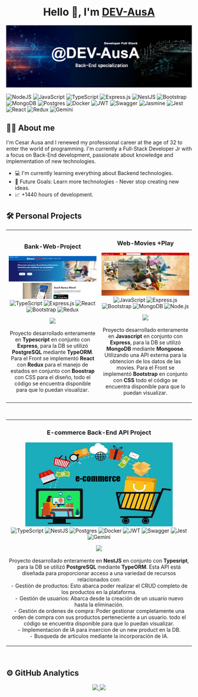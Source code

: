 <div align="center">
<h1 align="center">Hello 👋, I'm <a href="https://github.com/DEV-AusA">DEV-AusA</a> </h1>
</div>
<img src="https://raw.githubusercontent.com/DEV-AusA/DEV-AusA/main/assets/ausa-banner.png">

![NodeJS](https://img.shields.io/badge/node.js-6DA55F?style=for-the-badge&logo=node.js&logoColor=white)
![JavaScript](https://img.shields.io/badge/javascript-%23323330.svg?style=for-the-badge&logo=javascript&logoColor=%23F7DF1E)
![TypeScript](https://img.shields.io/badge/typescript-%23007ACC.svg?style=for-the-badge&logo=typescript&logoColor=white)
![Express.js](https://img.shields.io/badge/express.js-%23404d59.svg?style=for-the-badge&logo=express&logoColor=%2361DAFB)
![NestJS](https://img.shields.io/badge/nestjs-%23E0234E.svg?style=for-the-badge&logo=nestjs&logoColor=white)
![Bootstrap](https://img.shields.io/badge/bootstrap-%238511FA.svg?style=for-the-badge&logo=bootstrap&logoColor=white)
![MongoDB](https://img.shields.io/badge/MongoDB-%234ea94b.svg?style=for-the-badge&logo=mongodb&logoColor=white)
![Postgres](https://img.shields.io/badge/postgres-%23316192.svg?style=for-the-badge&logo=postgresql&logoColor=white)
![Docker](https://img.shields.io/badge/docker-%230db7ed.svg?style=for-the-badge&logo=docker&logoColor=white)
![JWT](https://img.shields.io/badge/JWT-black?style=for-the-badge&logo=JSON%20web%20tokens)
![Swagger](https://img.shields.io/badge/-Swagger-%23Clojure?style=for-the-badge&logo=swagger&logoColor=white)
![Jasmine](https://img.shields.io/badge/-Jasmine-%238A4182?style=for-the-badge&logo=Jasmine&logoColor=white)
![Jest](https://img.shields.io/badge/-jest-%23C21325?style=for-the-badge&logo=jest&logoColor=white)
![React](https://img.shields.io/badge/react-%2320232a.svg?style=for-the-badge&logo=react&logoColor=%2361DAFB)
![Redux](https://img.shields.io/badge/redux-%23593d88.svg?style=for-the-badge&logo=redux&logoColor=white)
![Gemini](https://img.shields.io/badge/Gemini-8E75B2?style=for-the-badge&logo=googlebard&logoColor=fff)



## 🙋‍♂️ About me

I'm Cesar Ausa and I renewed my professional career at the age of 32 to enter the world of programming. I'm currently a Full-Stack Developer Jr with a focus on Back-End development, passionate about knowledge and implementation of new technologies.

- 💻 I'm currently learning everything about Backend technologies.<br>
- 🔆 Future Goals: Learn more technologies - Never stop creating new ideas.<br>
- 📈 +1440 hours of development.<br>

## 🛠️ Personal Projects
<table>
<td width="50%">
<h3 align="center">Bank-Web-Project</h3>
<div align="center">
<a href="https://github.com/DEV-AusA/Bank-Web-Project" target="_blank"><img src="https://raw.githubusercontent.com/DEV-AusA/DEV-AusA/main/assets/ausaBank.png" width="400" alt="Bank-Web-Project"></a>

<img src="https://img.shields.io/badge/typescript-%23007ACC.svg?style=for-the-badge&logo=typescript&logoColor=white" alt="TypeScript">
<img src="https://img.shields.io/badge/express.js-%23404d59.svg?style=for-the-badge&logo=express&logoColor=%2361DAFB" alt="Express.js">
<img src="https://img.shields.io/badge/react-%2320232a.svg?style=for-the-badge&logo=react&logoColor=%2361DAFB" alt="React">
<img src="https://img.shields.io/badge/bootstrap-%238511FA.svg?style=for-the-badge&logo=bootstrap&logoColor=white" alt="Bootstrap">
<img src="https://img.shields.io/badge/redux-%23593d88.svg?style=for-the-badge&logo=redux&logoColor=white" alt="Redux">
<p>
<a href="https://github.com/DEV-AusA/Bank-Web-Project" target="_blank">
<img src="https://img.shields.io/badge/CÓDIGO-0077b6?style=for-the-badge&logo=github&logoColor=black">
</a>
</p>

<p>Proyecto desarrollado enteramente en <strong>Typescript</strong> en conjunto con <strong>Express</strong>, para la DB se utilizó <strong>PostgreSQL</strong> mediante <strong>TypeORM</strong>. Para el Front se implementó <strong>React</strong> con <strong>Redux</strong> para el manejo de estados en conjunto con <strong>Boostrap</strong> con CSS para el diseño, todo el código se encuentra disponible para que lo puedan visualizar.
 </p>

</div>
</td>

<td width="50%">
<h3 align="center">Web-Movies +Play</h3>
<div align="center">                                       
<a href="https://github.com/DEV-AusA/Pagina-Peliculas-mas-Play" target="_blank"><img src="https://raw.githubusercontent.com/DEV-AusA/DEV-AusA/main/assets/movies%2BPlay.png" width="100%" alt="Web-Movies +Play"></a>

<div>
<img src="https://img.shields.io/badge/javascript-%23323330.svg?style=for-the-badge&logo=javascript&logoColor=%23F7DF1E" alt="JavaScript">
<img src="https://img.shields.io/badge/express.js-%23404d59.svg?style=for-the-badge&logo=express&logoColor=%2361DAFB" alt="Express.js">
<img src="https://img.shields.io/badge/bootstrap-%238511FA.svg?style=for-the-badge&logo=bootstrap&logoColor=white" alt="Bootstrap">
<img src="https://img.shields.io/badge/MongoDB-%234ea94b.svg?style=for-the-badge&logo=mongodb&logoColor=white" alt="MongoDB">
<img src="https://img.shields.io/badge/node.js-6DA55F?style=for-the-badge&logo=node.js&logoColor=white" alt="Node.js">
</div>
<p>
<a href="https://github.com/DEV-AusA/Pagina-Peliculas-mas-Play" target="_blank">
<img src="https://img.shields.io/badge/C%C3%93DIGO-d90429?style=for-the-badge&logo=github&logoColor=black">
</a>
</p>

<p>Proyecto desarrollado enteramente en <strong>Javascript</strong> en conjunto con <strong>Express</strong>, para la DB se utilizó <strong>MongoDB</strong> mediante <strong>Mongoose</strong>. Utilizando una API externa para la obtencion de los datos de las movies. Para el Front se implementó <strong>Bootstrap</strong> en conjunto con <strong>CSS</strong> todo el código se encuentra disponible para que lo puedan visualizar.
</p>

</div>                                                             
</table>
<br>

<table>
<tr>
<td width="50%">
<h3 align="center">E-commerce Back-End API Project</h3>
<div align="center">
<a href="https://github.com/DEV-AusA/PI-NestJS-Ecommerce" target="_blank"><img src="https://raw.githubusercontent.com/DEV-AusA/DEV-AusA/main/assets/ecommerce-temp.png" width="400" alt="E-commerce Back-End Project"></a>

<img src="https://img.shields.io/badge/typescript-%23007ACC.svg?style=for-the-badge&logo=typescript&logoColor=white" alt="TypeScript">
<img src="https://img.shields.io/badge/nestjs-%23E0234E.svg?style=for-the-badge&logo=nestjs&logoColor=white" alt="NestJS">
<img src="https://img.shields.io/badge/postgres-%23316192.svg?style=for-the-badge&logo=postgresql&logoColor=white" alt="Postgres">
<img src="https://img.shields.io/badge/docker-%230db7ed.svg?style=for-the-badge&logo=docker&logoColor=white" alt="Docker">
<img src="https://img.shields.io/badge/JWT-black?style=for-the-badge&logo=JSON%20web%20tokens" alt="JWT">
<img src="https://img.shields.io/badge/-Swagger-%23Clojure?style=for-the-badge&logo=swagger&logoColor=white" alt="Swagger">
<img src="https://img.shields.io/badge/-jest-%23C21325?style=for-the-badge&logo=jest&logoColor=white" alt="Jest">
<img src="https://img.shields.io/badge/Gemini-8E75B2?style=for-the-badge&logo=googlebard&logoColor=fff" alt="Gemini">

<p>
<a href="https://github.com/DEV-AusA/PI-NestJS-Ecommerce" target="_blank">
<img src="https://img.shields.io/badge/CÓDIGO-90e0ef?style=for-the-badge&logo=github&logoColor=black">
</a>
</p>

<p>Proyecto desarrollado enteramente en <strong>NestJS</strong> en conjunto con <strong>Typesript</strong>, para la DB se utilizó <strong>PostgreSQL</strong> mediante <strong>TypeORM</strong>. Esta API está diseñada para proporcionar acceso a una variedad de recursos relacionados con:<br>
- Gestión de productos: Esto abarca poder realizar el CRUD completo de los productos en la plataforma.<br>
- Gestión de usuarios: Abarca desde la creación de un usuario nuevo hasta la eliminación.<br>
- Gestión de ordenes de compra: Poder gestionar completamente una orden de compra con sus productos perteneciente a un usuario.
 todo el código se encuentra disponible para que lo puedan visualizar.<br>
- Implementacion de IA para insercion de un new product en la DB.<br>
- Busqueda de articulos mediante la incorporación de IA.<br>

</p>

</div>
                                                                                      
</td>       

</table>
<br>

## ⚙️ GitHub Analytics

<p align="center">
<a href="https://github.com/DEV-AusA">
  <img height="180em" src="https://github-readme-stats-eight-theta.vercel.app/api?username=DEV-AusA&show_icons=true&theme=algolia&include_all_commits=true&count_private=true"/>
  <img height="180em" src="https://github-readme-stats-eight-theta.vercel.app/api/top-langs/?username=DEV-AusA&layout=compact&langs_count=8&theme=algolia"/>
</a>
</p>
